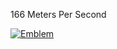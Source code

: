 166 Meters Per Second

<a href="https://ibb.co/mJYM556"><img src="https://i.ibb.co/K6Q3xxF/Emblem.png" alt="Emblem" border="0"></a>
<!---
orbitaldr0p/orbitaldr0p is a ✨ special ✨ repository because its `README.md` (this file) appears on your GitHub profile.
You can click the Preview link to take a look at your changes.
--->
